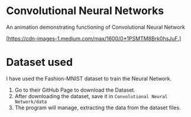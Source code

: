 # Convolutional Neural Networks

An animation demonstrating functioning of Convolutional Neural Network

[https://cdn-images-1.medium.com/max/1600/0*1PSMTM8Brk0hsJuF.]

# Dataset used

I have used the Fashion-MNIST dataset to train the Neural Network.

1. Go to their GitHub Page to download the Dataset.
2. After downloading the dataset, save it in `Convolutional Neural Network/data`
3. The program will manage, extracting the data from the dataset files.
